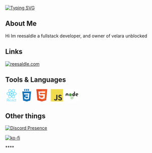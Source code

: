 [![Typing SVG](https://readme-typing-svg.demolab.com?font=Ubuntu+Mono&pause=1000&color=FF3030&center=true&vCenter=true&width=435&lines=+++++++++++++++++Hey+I'm+reesaldle;I+own+Velara+unblocked;And+many+other+projects)](https://git.io/typing-svg)

## About Me
Hi Im reesaldle a fullstack developer, and owner of velara unblocked

## Links
[![reesaldle.com](https://img.shields.io/badge/my_portfolio-000?style=for-the-badge&logo=ko-fi&logoColor=white)](https://reesaldle.com/)

## Tools & Languages
<div>
  <img src="https://github.com/devicons/devicon/blob/master/icons/react/react-original-wordmark.svg" title="React" alt="React" width="40" height="40"/>&nbsp;
  <img src="https://github.com/devicons/devicon/blob/master/icons/css3/css3-plain-wordmark.svg"  title="CSS3" alt="CSS" width="40" height="40"/>&nbsp;
  <img src="https://github.com/devicons/devicon/blob/master/icons/html5/html5-original.svg" title="HTML5" alt="HTML" width="40" height="40"/>&nbsp;
  <img src="https://github.com/devicons/devicon/blob/master/icons/javascript/javascript-original.svg" title="JavaScript" alt="JavaScript" width="40" height="40"/>&nbsp;
  <img src="https://github.com/devicons/devicon/blob/master/icons/nodejs/nodejs-original-wordmark.svg" title="NodeJS" alt="NodeJS" width="40" height="40"/>&nbsp;
</div>

## Other things
[![Discord Presence](https://lanyard.cnrad.dev/api/1266516565780856903)](https://discord.com/users/1266516565780856903)

[![ko-fi](https://ko-fi.com/img/githubbutton_sm.svg)](https://ko-fi.com/U7U6Z3TZX)
<svg viewBox="0 0 115 25" xmlns="http://www.w3.org/2000/svg" xmlns:xlink="http://www.w3.org/1999/xlink">
<style>

svg {
  width:110vw;
  position:fixed;
  top:-5px;
  transform: rotate(360deg);
  overflow:visible;
}

.wave {
  animation: wave 3s linear;
  animation-iteration-count:infinite;
  fill: #000;  
}

.wave:hover {
  fill: #fff;
}

#wave2 {
  animation-duration:6s;
  animation-direction: reverse;
  opacity: .9;
}

#wave3 {
  animation-duration: 3s;
  opacity:.6;
}

@keyframes wave {
  to {transform: translateX(-100%);}
}

</style>

 <defs> 
    <filter id="anim">
      <feGaussianBlur in="SourceGraphic" stdDeviation="1" result="blur" />
      <feColorMatrix in="blur" mode="matrix" values="
           1 0 0 0 0  
           0 1 0 0 0  
           0 0 1 0 0  
           0 0 0 13 -9" result="anim" />
      <xfeBlend in="SourceGraphic" in2="anim" />
  	</filter>
    <path id="wave" d="M 0,10 C 30,10 30,15 60,15 90,15 90,10 120,10 150,10 150,15 180,15 210,15 210,10 240,10 v 28 h -240 z" />
  </defs> 
  <use id="wave2" class="wave" xlink:href="#wave" x="0" y="0" ></use>
  <use id="wave3" class="wave" xlink:href="#wave" x="0" y="-2" ></use> 
</svg>****
